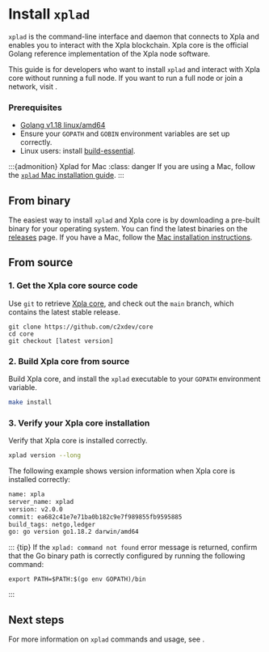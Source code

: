 # Install `xplad`

`xplad` is the command-line interface and daemon that connects to Xpla and enables you to interact with the Xpla blockchain. Xpla core is the official Golang reference implementation of the Xpla node software.

This guide is for developers who want to install `xplad` and interact with Xpla core without running a full node. If you want to run a full node or join a network, visit [](../../full-node/run-a-full-node/_index.md).

### Prerequisites

- [Golang v1.18 linux/amd64](https://golang.org/doc/install)
- Ensure your `GOPATH` and `GOBIN` environment variables are set up correctly.
- Linux users: install [build-essential](http://linux-command.org/en/build-essential.html).

:::{admonition} Xplad for Mac
:class: danger
If you are using a Mac, follow the [`xplad` Mac installation guide](./xplad-mac.md).
:::

## From binary

The easiest way to install `xplad` and Xpla core is by downloading a pre-built binary for your operating system. You can find the latest binaries on the [releases](https://github.com/c2xdev/core/releases) page. If you have a Mac, follow the [Mac installation instructions](./xplad-mac.md).

## From source

### 1. Get the Xpla core source code

Use `git` to retrieve [Xpla core](https://github.com/c2xdev/core/), and check out the `main` branch, which contains the latest stable release.

```
git clone https://github.com/c2xdev/core
cd core
git checkout [latest version]
```

### 2. Build Xpla core from source

Build Xpla core, and install the `xplad` executable to your `GOPATH` environment variable.

```bash
make install
```

### 3. Verify your Xpla core installation

Verify that Xpla core is installed correctly.

```bash
xplad version --long
```

The following example shows version information when Xpla core is installed correctly:

```bash
name: xpla
server_name: xplad
version: v2.0.0
commit: ea682c41e7e71ba0b182c9e7f989855fb9595885
build_tags: netgo,ledger
go: go version go1.18.2 darwin/amd64
```

::: {tip}
If the `xplad: command not found` error message is returned, confirm that the Go binary path is correctly configured by running the following command:

```
export PATH=$PATH:$(go env GOPATH)/bin
```

:::

## Next steps

For more information on `xplad` commands and usage, see [](using-xplad.md).
